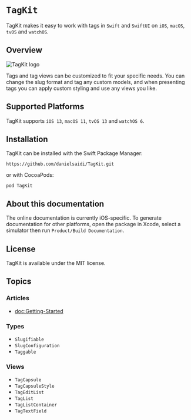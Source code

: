 # ``TagKit``

TagKit makes it easy to work with tags in `Swift` and `SwiftUI` on `iOS`, `macOS`, `tvOS` and `watchOS`.



## Overview

![TagKit logo](Logo.png)

Tags and tag views can be customized to fit your specific needs. You can change the slug format and tag any custom models, and when presenting tags you can apply custom styling and use any views you like.



## Supported Platforms

TagKit supports `iOS 13`, `macOS 11`, `tvOS 13` and `watchOS 6`.



## Installation

TagKit can be installed with the Swift Package Manager:

```
https://github.com/danielsaidi/TagKit.git
```

or with CocoaPods:

```
pod TagKit
```


## About this documentation

The online documentation is currently iOS-specific. To generate documentation for other platforms, open the package in Xcode, select a simulator then run `Product/Build Documentation`.



## License

TagKit is available under the MIT license.



## Topics

### Articles

- <doc:Getting-Started>

### Types

- ``Slugifiable``
- ``SlugConfiguration``
- ``Taggable``

### Views

- ``TagCapsule``
- ``TagCapsuleStyle``
- ``TagEditList``
- ``TagList``
- ``TagListContainer``
- ``TagTextField``
